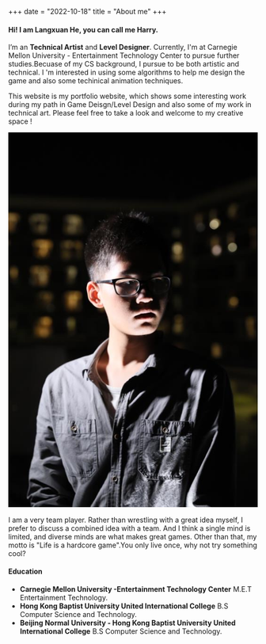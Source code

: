 +++
date = "2022-10-18"
title = "About me"
+++

#### Hi! I am Langxuan He, you can call me **Harry**.
I’m an **Technical Artist** and  **Level Designer**. Currently, I'm at Carnegie Mellon University - Entertainment Technology Center to pursue further studies.Becuase of my CS background, I pursue to be both artistic and technical. I 'm interested in using some algorithms to help me design the game and also some techinical animation techniques.

This website is my portfolio website, which shows some interesting work during my path in Game Deisgn/Level Design and also some of my work in technical art. Please feel free to take a look and welcome to my creative space !

![portrait][2]

I am a very team player. Rather than wrestling with a great idea myself, I prefer to discuss a combined idea with a team. And I think a single mind is limited, and diverse minds are what makes great games. Other than that, my motto is "Life is a hardcore game".You only live once, why not try something cool?

#### Education

* **Carnegie Mellon University -Entertainment Technology Center** 
M.E.T Entertainment Technology.
* **Hong Kong Baptist University United International College** 
B.S Computer Science and Technology.
* **Beijing Normal University - Hong Kong Baptist University United International College** 
B.S Computer Science and Technology.


[2]: /img/me.JPG
